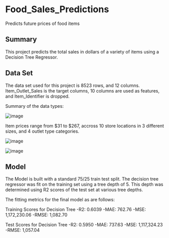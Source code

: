 # Food_Sales_Predictions
Predicts future prices of food items

Summary
---
This project predicts the total sales in dollars of a variety of items using a Decision Tree Regressor.

Data Set
---
The data set used for this project is 8523 rows, and 12 columns. Item_Outlet_Sales is the target columns, 10 columns are used as features, and Item_Identifier is dropped.

Summary of the data types:

![image](https://user-images.githubusercontent.com/99829862/161204948-89263179-602f-4287-87f2-cdcd37b3d6a9.png)

Item prices range from $31 to $267, accross 10 store locations in 3 different sizes, and 4 outlet type categories.

 ![image](https://user-images.githubusercontent.com/99829862/161204404-4ac1cd08-8b05-4373-bc74-7186999983c2.png)

 ![image](https://user-images.githubusercontent.com/99829862/161204379-399409d9-64b4-4c66-8e2f-eb6f4fff2101.png)
 
Model
---

The Model is built with a standard 75/25 train test split. The decision tree regressor was fit on the training set using a tree depth of 5. This depth was determined using R2 scores of the test set at various tree depths.

The fitting metrics for the final model as are follows:
  
Training Scores for Decision Tree
-R2: 0.6039 
-MAE: 762.76 
-MSE: 1,172,230.06 
-RMSE: 1,082.70

Test Scores for Decision Tree
-R2: 0.5950 
-MAE: 737.63 
-MSE: 1,117,324.23 
-RMSE: 1,057.04

